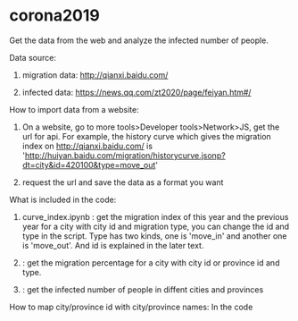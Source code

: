 # corona2019 
Get the data from the web and analyze the infected number of people.

Data source:
1. migration data: http://qianxi.baidu.com/

2. infected data: https://news.qq.com/zt2020/page/feiyan.htm#/

How to import data from a website:
1. On a website, go to more tools>Developer tools>Network>JS, get the url for api.
  For example, the history curve which gives the migration index on http://qianxi.baidu.com/ is 'http://huiyan.baidu.com/migration/historycurve.jsonp?dt=city&id=420100&type=move_out'
  
2. request the url and save the data as a format you want



What is included in the code:
1. curve_index.ipynb : get the migration index of this year and the previous year for a city with city id and migration type, you can change the id and type in the script. Type has two kinds, one is 'move_in' and another one is 'move_out'. And id is explained in the later text.

2. : get the migration percentage for a city with city id or province id and type.

3. : get the infected number of people in diffent cities and provinces


How to map city/province id with city/province names:
In the code
